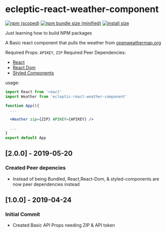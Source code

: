 # ecleptic-react-weather-component

[![npm (scoped)](https://img.shields.io/npm/v/ecleptic-react-weather-component.svg)](https://www.npmjs.com/package/ecleptic-react-weather-component) [![npm bundle size (minified)](https://img.shields.io/bundlephobia/min/ecleptic-react-weather-component.svg)](https://www.npmjs.com/package/ecleptic-react-weather-component) [![install size](https://packagephobia.now.sh/badge?p=ecleptic-react-weather-component)](https://packagephobia.now.sh/result?p=ecleptic-react-weather-component)

Just learning how to build NPM packages

A Basic react component that pulls the weather from [openweathermap.org](https://openweathermap.org/api)

Required Props: `APIKEY`, `ZIP` Required Peer Dependencies:

- [React](https://www.npmjs.com/package/react)
- [React Dom](https://www.npmjs.com/package/react-dom)
- [Styled Components](https://www.npmjs.com/package/styled-components)

usage:

```jsx
import React from 'react'
import Weather from 'ecleptic-react-weather-component'

function App(){
  ...

  <Weather zip={ZIP} APIKEY={APIKEY} />

  ...
}
export default App
```

## [2.0.0] - 2019-05-20

### Created Peer depencies

- Instead of being Bundled, React,React-Dom, & styled-components are now peer dependencies instead

## [1.0.0] - 2019-04-24

### Initial Commit

- Created Basic API Props needing ZIP & API token

